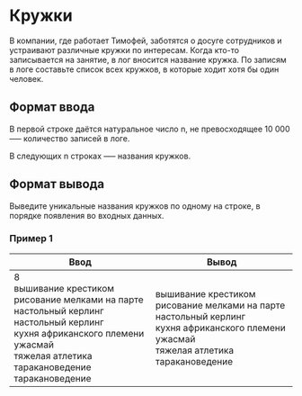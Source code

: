 # Кружки

В компании, где работает Тимофей, заботятся о досуге сотрудников и устраивают различные кружки по интересам.
Когда кто-то записывается на занятие, в лог вносится название кружка. По записям в логе составьте список всех кружков, 
в которые ходит хотя бы один человек.

## Формат ввода

В первой строке даётся натуральное число n, не превосходящее 10 000 –— количество записей в логе.

В следующих n строках —– названия кружков.

## Формат вывода

Выведите уникальные названия кружков по одному на строке, в порядке появления во входных данных.

### Пример 1

| Ввод                                                                                                                                                                                                       | Вывод                                                                                                                                                     |
|------------------------------------------------------------------------------------------------------------------------------------------------------------------------------------------------------------|-----------------------------------------------------------------------------------------------------------------------------------------------------------|
| 8<br/>вышивание крестиком<br/>рисование мелками на парте<br/>настольный керлинг<br/>настольный керлинг<br/>кухня африканского племени ужасмай<br/>тяжелая атлетика<br/>таракановедение<br/>таракановедение | вышивание крестиком<br/>рисование мелками на парте<br/>настольный керлинг<br/>кухня африканского племени ужасмай<br/>тяжелая атлетика<br/>таракановедение |